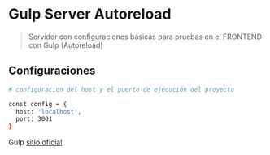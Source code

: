 # Gulp Server Autoreload

> Servidor con configuraciones básicas para pruebas en el FRONTEND con Gulp (Autoreload)

## Configuraciones

``` bash
# configuracion del host y el puerto de ejecución del proyecto

const config = {
  host: 'localhost',
  port: 3001
}
```

Gulp [sitio oficial](https://gulpjs.com/)

